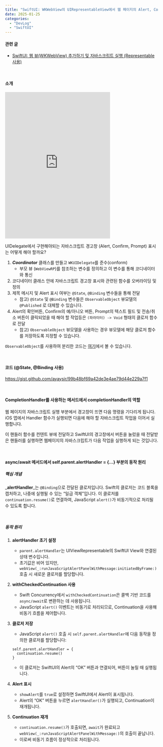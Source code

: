```yaml
---
title: "SwiftUI: WKWebView의 UIRepresentableView에서 웹 페이지의 Alert, Confirm, Prompt 표시"
date: 2025-01-25
categories: 
  - "DevLog"
  - "SwiftUI"
---
```


#### **관련 글**

- [SwiftUI: 웹 뷰(WKWebView) 추가하기 및 자바스크립트 실행 (Representable 사용)](http://yoonbumtae.com/?p=5436)

 

#### **소개**

<iframe width="345" height="480" src="https://giphy.com/embed/Uc5BigRYGmdIat1wbR" frameborder="0" class="giphy-embed" allowfullscreen="allowfullscreen"></iframe>

UIDelegate에서 구현해야되는 자바스크립트 경고창 (Alert, Confirm, Prompt) 표시는 어떻게 해야 할까요?

1. _**Coordinator**_ 클래스를 만들고 `WKUIDelegate`를 준수(conform)
    - 부모 뷰 (`WebViewRP`)를 참조하는 변수를 정의하고 이 변수를 통해 코디네이터와 통신
2. 코디네이터 클래스 안에 자바스크립트 경고창 표시와 관련된 함수를 오버라이딩 및 정의
3. 제목 메시지 및 Alert 표시 여부는 `@State`, `@Binding` 변수들을 통해 전달
    - 참고) `@State` 및 `@Binding` 변수들은 `ObservableObject` 뷰모델의 `@Published` 로 대체할 수 있습니다.
4. Alert의 확인버튼, Confirm의 예/아니오 버튼, Prompt의 텍스트 필드 및 전송/취소 버튼이 클릭되었을 때 해야 할 작업등은 `(파라미터) -> Void` 형태의 클로저 함수로 전달
    - 참고) `ObservableObject` 뷰모델을 사용하는 경우 뷰모델에 해당 클로저 함수를 저장하도록 지정할 수 있습니다.

`ObservableObject`를 사용하여 분리한 코드는 [여기](https://github.com/ayaysir/Swift-Playgrounds/tree/main/Projects/study-UIRepresentable%20RND/study-UIRepresentable%20RND/%EB%B0%A9%EB%B2%951_ObservableObject%EB%A1%9C%EB%A7%8C%20%ED%86%B5%EC%8B%A0)에서 볼 수 있습니다.

 

#### **코드 (@State, @Binding 사용)**

https://gist.github.com/ayaysir/99b48bf69a42de3e4ae79d44e229a7f1

 

#### **CompletionHandler를 사용하는 메서드에서 completionHandler의 역할**

웹 페이지의 자바스크립트 실행 부분에서 경고창이 뜨면 다음 명령을 기다리게 됩니다. iOS 앱에서 Handler 함수가 실행되면 다음에 해야 할 자바스크립트 작업을 이어서 실행합니다.

이 핸들러 함수를 컨텐트 뷰에 전달하고 SwiftUI의 경고창에서 버튼을 눌렀을 때 전달받은 핸들러를 실행하면 웹페이지의 자바스크립트가 다음 작업을 실행하게 되는 것입니다.

 

#### **async/await 메서드에서 self.parent.alertHandler = {...} 부분의 동작 원리**

##### **핵심 개념**

_**alertHandler**_는 `@Binding`으로 전달된 클로저입니다. Swift의 클로저는 코드 블록을 캡처하고, 나중에 실행될 수 있는 “일급 객체”입니다. 이 클로저를 `continuation.resume()`로 연결하여, JavaScript `alert()`가 비동기적으로 처리될 수 있도록 합니다.

 

##### **동작 원리**

1. **alertHandler 초기 설정**
    - `parent.alertHandler`는 UIViewRepresentable의 SwiftUI View와 연결된 상태 변수입니다.
    - 초기값은 비어 있지만, `webView(_:runJavaScriptAlertPanelWithMessage:initiatedByFrame:)` 호출 시 새로운 클로저를 할당합니다.
2. **withCheckedContinuation 사용**
    - Swift Concurrency에서 `withCheckedContinuation`은 콜백 기반 코드를 `async/await`로 변환하는 데 사용됩니다.
    - JavaScript `alert()` 이벤트는 비동기로 처리되므로, Continuation을 사용해 비동기 흐름을 제어합니다.
3. **클로저 저장**
    
    - JavaScript `alert()` 호출 시 `self.parent.alertHandler`에 다음 동작을 정의한 클로저를 할당합니다:
    
    ```
    self.parent.alertHandler = {
      continuation.resume()
    }
    ```
    
    - 이 클로저는 SwiftUI의 Alert의 “OK” 버튼과 연결되어, 버튼이 눌릴 때 실행됩니다.
4. **Alert 표시**
    - `showAlert`를 `true`로 설정하면 SwiftUI에서 Alert이 표시됩니다.
    - Alert의 “OK” 버튼을 누르면 `alertHandler()`가 실행되고, Continuation이 재개됩니다.
5. **Continuation 재개**
    - `continuation.resume()`가 호출되면, `await`가 완료되고 `webView(_:runJavaScriptAlertPanelWithMessage:)`의 호출이 끝납니다.
    - 이로써 비동기 흐름이 정상적으로 처리됩니다.
